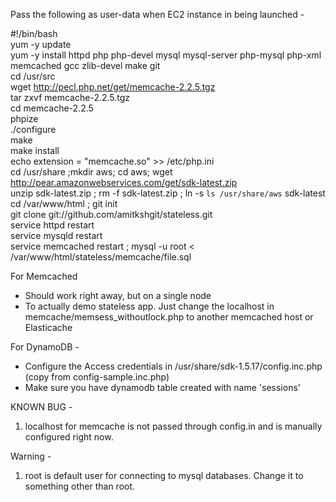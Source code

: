 Pass the following as user-data when EC2 instance in being launched - 

 #!/bin/bash  
yum -y update  
yum -y install httpd php php-devel mysql mysql-server php-mysql php-xml memcached gcc zlib-devel make git  
cd /usr/src  
wget http://pecl.php.net/get/memcache-2.2.5.tgz  
tar zxvf memcache-2.2.5.tgz  
cd memcache-2.2.5  
phpize  
./configure  
make  
make install  
echo extension = "memcache.so" >> /etc/php.ini  
cd /usr/share ;mkdir aws; cd aws;  wget http://pear.amazonwebservices.com/get/sdk-latest.zip  
unzip sdk-latest.zip  ; rm -f sdk-latest.zip ; ln -s `ls /usr/share/aws` sdk-latest
cd /var/www/html ; git init  
git clone git://github.com/amitkshgit/stateless.git  
service httpd restart  
service mysqld restart  
service memcached restart ; mysql -u root < /var/www/html/stateless/memcache/file.sql  


For Memcached
- Should work right away, but on a single node
- To actually demo stateless app. Just change the localhost in memcache/memsess_withoutlock.php to another memcached host or Elasticache   

For DynamoDB - 

- Configure the  Access credentials in /usr/share/sdk-1.5.17/config.inc.php (copy from config-sample.inc.php)  
- Make sure you have dynamodb table created with  name 'sessions'  

KNOWN BUG -   
1. localhost for memcache is not passed through config.in and is manually configured right now. 

Warning -   
1. root is default user for connecting to mysql databases. Change it to something other than root.   
